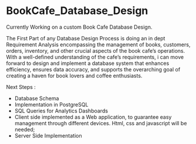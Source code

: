 # BookCafe_Database_Design

Currently Working on a custom Book Cafe Database Design.

The First Part of any Database Design Process is doing an in dept Requirement Analysis encompassing the management of books, customers, orders, inventory, and other crucial aspects of the book cafe’s operations.
With a well-defined understanding of the cafe’s requirements, i can move forward to design and implement a database system that enhances efficiency, ensures data accuracy, and supports the overarching goal of
creating a haven for book lovers and coffee enthusiasts. <br>

Next Steps : <br>
- Database Schema
- Implementation in PostgreSQL
- SQL Queries for Analytics Dashboards
- Client side implemented as a Web application, to guarantee easy management through different devices. Html, css and javascript will be needed;
- Server Side Implementation
